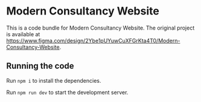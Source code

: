 
  # Modern Consultancy Website

  This is a code bundle for Modern Consultancy Website. The original project is available at https://www.figma.com/design/2Ybe1pUYuwCuXFGrKta4T0/Modern-Consultancy-Website.

  ## Running the code

  Run `npm i` to install the dependencies.

  Run `npm run dev` to start the development server.
  